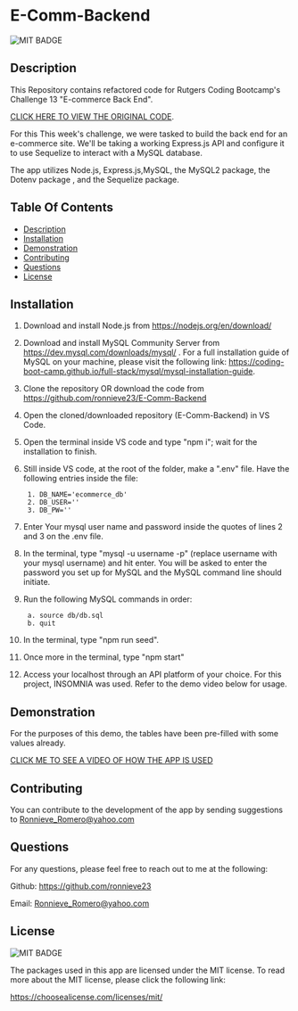 # E-Comm-Backend 

![MIT BADGE](https://img.shields.io/badge/License-MIT-blue.svg)

## Description
This Repository contains refactored code for Rutgers Coding Bootcamp's Challenge 13 "E-commerce Back End". 

[CLICK HERE TO VIEW THE ORIGINAL CODE](https://github.com/coding-boot-camp/fantastic-umbrella).

For this This week's challenge, we were tasked to build the back end for an e-commerce site. We'll be taking a working Express.js API and configure it to use Sequelize to interact with a MySQL database.

The app utilizes Node.js, Express.js,MySQL, the MySQL2 package, the Dotenv package , and the Sequelize package.


 ## Table Of Contents
  * [Description](#description)
  * [Installation](#installation)
  * [Demonstration](#demonstration)
  * [Contributing](#contributing)
  * [Questions](#questions)
  * [License](#license)



## Installation
1. Download and install Node.js from https://nodejs.org/en/download/

2. Download and install MySQL Community Server from https://dev.mysql.com/downloads/mysql/ . For a full installation guide of MySQL on your machine, please visit the following link: https://coding-boot-camp.github.io/full-stack/mysql/mysql-installation-guide.

3. Clone the repository OR download the code from https://github.com/ronnieve23/E-Comm-Backend

4. Open the cloned/downloaded repository (E-Comm-Backend) in VS Code.

5. Open the terminal inside VS code and type "npm i"; wait for the installation to finish.

6. Still inside VS code, at the root of the folder, make a ".env" file. Have the following entries inside the file:
        
        1. DB_NAME='ecommerce_db'
        2. DB_USER=''
        3. DB_PW=''
7. Enter Your mysql user name and password inside the quotes of lines 2 and 3 on the .env file.

8. In the terminal, type "mysql -u username -p" (replace username with your mysql username) and hit enter. You will be asked to enter the password you set up for MySQL and the MySQL command line should initiate.

9. Run the following MySQL commands in order:

        a. source db/db.sql       
        b. quit
        
10. In the terminal, type "npm run seed".

11. Once more in the terminal, type "npm start"

12. Access your localhost through an API platform of your choice. For this project, INSOMNIA was used. Refer to the demo video below for usage.


 ## Demonstration
 For the purposes of this demo, the tables have been pre-filled with some values already.
 
 [CLICK ME TO SEE A VIDEO OF HOW THE APP IS USED](https://www.youtube.com/watch?v=LEaKqEkAj2Q)


 ## Contributing

 You can contribute to the development of the app by sending suggestions to Ronnieve_Romero@yahoo.com

 ## Questions 

  For any questions, please feel free to reach out to me at the following:

  Github: https://github.com/ronnieve23

  Email: Ronnieve_Romero@yahoo.com

  ## License

 ![MIT BADGE](https://img.shields.io/badge/License-MIT-blue.svg)

  The packages used in this app are licensed under the MIT license. To read more about the MIT license, please click the following link:

  https://choosealicense.com/licenses/mit/
